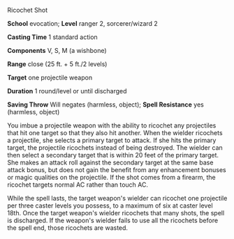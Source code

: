 Ricochet Shot

**School** evocation; **Level** ranger 2, sorcerer/wizard 2

**Casting Time** 1 standard action

**Components** V, S, M (a wishbone)

**Range** close (25 ft. + 5 ft./2 levels)

**Target** one projectile weapon

**Duration** 1 round/level or until discharged

**Saving Throw** Will negates (harmless, object); **Spell Resistance** yes (harmless, object)

You imbue a projectile weapon with the ability to ricochet any projectiles that hit one target so that they also hit another. When the wielder ricochets a projectile, she selects a primary target to attack. If she hits the primary target, the projectile ricochets instead of being destroyed. The wielder can then select a secondary target that is within 20 feet of the primary target. She makes an attack roll against the secondary target at the same base attack bonus, but does not gain the benefit from any enhancement bonuses or magic qualities on the projectile. If the shot comes from a firearm, the ricochet targets normal AC rather than touch AC.

While the spell lasts, the target weapon's wielder can ricochet one projectile per three caster levels you possess, to a maximum of six at caster level 18th. Once the target weapon's wielder ricochets that many shots, the spell is discharged. If the weapon's wielder fails to use all the ricochets before the spell end, those ricochets are wasted.

